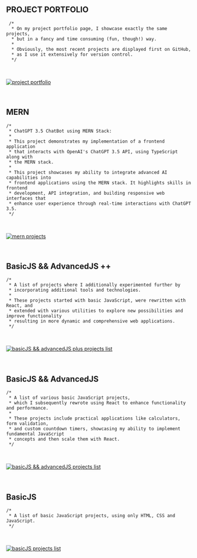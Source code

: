 ## PROJECT PORTFOLIO

```
 /*
  * On my project portfolio page, I showcase exactly the same projects,
  * but in a fancy and time consuming (fun, though!) way.
  *
  * Obviously, the most recent projects are displayed first on GitHub,
  * as I use it extensively for version control.
  */
```

<br>

[![project portfolio](https://img.shields.io/badge/project_portfoliob-Link-28a745?style=for-the-badge&logo=github)](https://shcoobz.github.io/)

<br>

## MERN

```
/*
 * ChatGPT 3.5 ChatBot using MERN Stack:
 *
 * This project demonstrates my implementation of a frontend application
 * that interacts with OpenAI's ChatGPT 3.5 API, using TypeScript along with
 * the MERN stack.
 *
 * This project showcases my ability to integrate advanced AI capabilities into
 * frontend applications using the MERN stack. It highlights skills in frontend
 * development, API integration, and building responsive web interfaces that
 * enhance user experience through real-time interactions with ChatGPT 3.5.
 */
```

<br>

[![mern projects](https://img.shields.io/badge/mern_projects-List-28a745?style=for-the-badge&logo=github)](https://github.com/Shcoobz/list_mern-projects)

<br>

## BasicJS && AdvancedJS ++

```
/*
 * A list of projects where I additionally experimented further by
 * incorporating additional tools and technologies.
 *
 * These projects started with basic JavaScript, were rewritten with React, and
 * extended with various utilities to explore new possibilities and improve functionality
 * resulting in more dynamic and comprehensive web applications.
 */
```

<br>

[![basicJS && advancedJS plus projects list](https://img.shields.io/badge/basicJS_and_advancedJS_++_projects-List-28a745?style=for-the-badge&logo=github)](https://github.com/Shcoobz/list_basicJS-and-advancedJS-plus-projects)

<br>

## BasicJS && AdvancedJS

```
/*
 * A list of various basic JavaScript projects,
 * which I subsequently rewrote using React to enhance functionality and performance.
 *
 * These projects include practical applications like calculators, form validation,
 * and custom countdown timers, showcasing my ability to implement fundamental JavaScript
 * concepts and then scale them with React.
 */
```

<br>

[![basicJS && advancedJS projects list](https://img.shields.io/badge/basicJS_and_advancedJS_projects-List-28a745?style=for-the-badge&logo=github)](https://github.com/Shcoobz/list_basicJS-and-advancedJS-projects)

<br>

## BasicJS

```
/*
 * A list of basic JavaScript projects, using only HTML, CSS and JavaScript.
 */
```

<br>

[![basicJS projects list](https://img.shields.io/badge/basicJS_projects-List-28a745?style=for-the-badge&logo=github)](https://github.com/Shcoobz/list_basicJS-projects)
